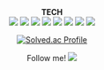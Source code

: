   <div align=center> <strong> TECH </strong> </div>
  <div align=center> <img src="https://img.shields.io/badge/java-007396?style=for-the-badge&logo=java&logoColor=white"> <img src="https://img.shields.io/badge/c++-00599C?style=for-the-badge&logo=c%2B%2B&logoColor=white"> <img src="https://img.shields.io/badge/python-3776AB?style=for-the-badge&logo=python&logoColor=white"> <img src="https://img.shields.io/badge/mysql-4479A1?style=for-the-badge&logo=mysql&logoColor=white"> <img src="https://img.shields.io/badge/firebase-FFCA28?style=for-the-badge&logo=firebase&logoColor=white"> <img src="https://img.shields.io/badge/linux-FCC624?style=for-the-badge&logo=linux&logoColor=black"> <img src="https://img.shields.io/badge/github-181717?style=for-the-badge&logo=github&logoColor=white"> <img src="https://img.shields.io/badge/git-F05032?style=for-the-badge&logo=git&logoColor=white">
 </div>
 <div align = center> 
	 
[![Solved.ac Profile](http://mazassumnida.wtf/api/v2/generate_badge?boj=kkachi6096)](https://solved.ac/kkachi6096/)

</div>
  
  <div align=center>
	
 Follow me!
	<a href="https://velog.io/@yeojiyoon"><img src="https://img.shields.io/badge/Tech blog-20C997?style=flat-square&logo=Velog&&logoColor=white"/></a>

  
  </div>
